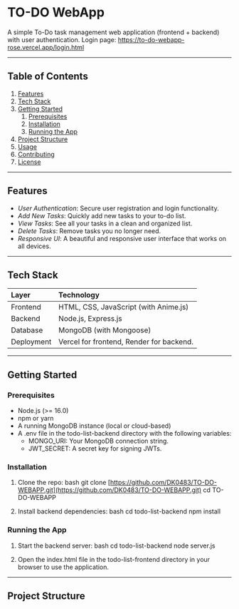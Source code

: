 # TO-DO WebApp

A simple To-Do task management web application (frontend + backend) with user authentication.
Login page: https://to-do-webapp-rose.vercel.app/login.html

---

## Table of Contents

1.  [Features](#features)
2.  [Tech Stack](#tech-stack)
3.  [Getting Started](#getting-started)
    1.  [Prerequisites](#prerequisites)
    2.  [Installation](#installation)
    3.  [Running the App](#running-the-app)
4.  [Project Structure](#project-structure)
5.  [Usage](#usage)
6.  [Contributing](#contributing)
7.  [License](#license)

---

## Features

-   *User Authentication*: Secure user registration and login functionality.
-   *Add New Tasks*: Quickly add new tasks to your to-do list.
-   *View Tasks*: See all your tasks in a clean and organized list.
-   *Delete Tasks*: Remove tasks you no longer need.
-   *Responsive UI*: A beautiful and responsive user interface that works on all devices.

---

## Tech Stack

| Layer      | Technology                               |
| :--------- | :--------------------------------------- |
| Frontend   | HTML, CSS, JavaScript (with Anime.js)    |
| Backend    | Node.js, Express.js                      |
| Database   | MongoDB (with Mongoose)                  |
| Deployment | Vercel for frontend, Render for backend. |

---

## Getting Started

### Prerequisites

-   Node.js (>= 16.0)
-   npm or yarn
-   A running MongoDB instance (local or cloud-based)
-   A .env file in the todo-list-backend directory with the following variables:
    -   MONGO_URI: Your MongoDB connection string.
    -   JWT_SECRET: A secret key for signing JWTs.

### Installation

1.  Clone the repo:
    bash
    git clone [https://github.com/DK0483/TO-DO-WEBAPP.git](https://github.com/DK0483/TO-DO-WEBAPP.git)
    cd TO-DO-WEBAPP
    
2.  Install backend dependencies:
    bash
    cd todo-list-backend
    npm install
    

### Running the App

1.  Start the backend server:
    bash
    cd todo-list-backend
    node server.js
    
2.  Open the index.html file in the todo-list-frontend directory in your browser to use the application.

---

## Project Structure